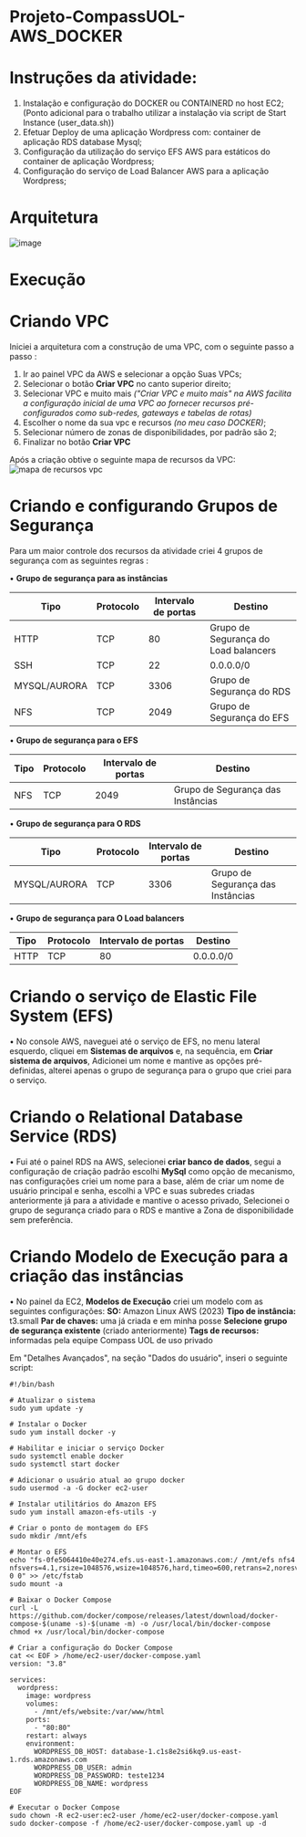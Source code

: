 # Projeto-CompassUOL-AWS_DOCKER

# Instruções da atividade: 

1. Instalação e configuração do DOCKER ou CONTAINERD no host EC2;
(Ponto adicional para o trabalho utilizar a instalação via script de Start Instance (user_data.sh))
2. Efetuar Deploy de uma aplicação Wordpress com: container de aplicação RDS database Mysql;
3. Configuração da utilização do serviço EFS AWS para estáticos do container de aplicação Wordpress;
4. Configuração do serviço de Load Balancer AWS para a aplicação Wordpress;

# Arquitetura
![image](https://github.com/Gustavopedoni1/Projeto-CompassUOL-AWS_DOCKER/assets/157602238/54982031-6a38-4acf-a328-e33254a6617a)

# Execução

# Criando VPC

Iniciei a arquitetura com a construção de uma VPC, com o seguinte passo a passo :

1. Ir ao painel VPC da AWS e selecionar a opção Suas VPCs;
2. Selecionar o botão **Criar VPC** no canto superior direito;
3. Selecionar VPC e muito mais _("Criar VPC e muito mais" na AWS facilita a configuração inicial de uma VPC ao fornecer recursos pré-configurados como sub-redes, gateways e tabelas de rotas)_
4. Escolher o nome da sua vpc e recursos _(no meu caso DOCKER)_;
5. Selecionar número de zonas de disponibilidades, por padrão são 2;
6. Finalizar no botão **Criar VPC**

Após a criação obtive o seguinte mapa de recursos da VPC:
![mapa de recursos vpc](https://github.com/Gustavopedoni1/Projeto-CompassUOL-AWS_DOCKER/assets/157602238/df25e461-2167-412c-83e8-58df16f195ff)

# Criando e configurando Grupos de Segurança 

Para um maior controle dos recursos da atividade criei 4 grupos de segurança com as seguintes regras :

• **Grupo de segurança para as instâncias**

| Tipo | Protocolo | Intervalo de portas | Destino |
|---|---|---|---|
| HTTP | TCP | 80 |Grupo de Segurança do Load balancers|
| SSH | TCP | 22 |0.0.0.0/0 |
| MYSQL/AURORA | TCP | 3306 | Grupo de Segurança do RDS|
| NFS | TCP | 2049 | Grupo de Segurança do EFS|

• **Grupo de segurança para o EFS**

| Tipo | Protocolo | Intervalo de portas | Destino |
|---|---|---|---|
| NFS | TCP | 2049 |Grupo de Segurança das Instâncias|

• **Grupo de segurança para O RDS**

| Tipo | Protocolo | Intervalo de portas | Destino |
|---|---|---|---|
| MYSQL/AURORA | TCP | 3306 | Grupo de Segurança das Instâncias|


• **Grupo de segurança para O Load balancers**

| Tipo | Protocolo | Intervalo de portas | Destino |
|---|---|---|---|
| HTTP | TCP | 80 |0.0.0.0/0|

# Criando o serviço de Elastic File System (EFS)

• No console AWS, naveguei até o serviço de EFS, no menu lateral esquerdo, cliquei em __Sistemas de arquivos__ e, na sequência, em __Criar sistema de arquivos__, Adicionei um nome e mantive as opções pré-definidas, alterei apenas o grupo de segurança para o grupo que criei para o serviço. 

# Criando o Relational Database Service (RDS)

• Fui até o painel RDS na AWS, selecionei __criar banco de dados__, segui a configuração de criação padrão escolhi **MySql** como opção de mecanismo, nas configurações criei um nome para a base, além de criar um nome de usuário principal e senha, escolhi a VPC e suas subredes criadas anteriormente já para a atividade e mantive o acesso privado, Selecionei o grupo de segurança criado para o RDS e mantive a Zona de disponibilidade sem preferência.

# Criando Modelo de Execução para a criação das instâncias

• No painel da EC2, __Modelos de Execução__ criei um modelo com as seguintes configurações:
**SO:** Amazon Linux AWS (2023)
**Tipo de instância:** t3.small
**Par de chaves:** uma já criada e em minha posse 
**Selecione grupo de segurança existente** (criado anteriormente)
**Tags de recursos:** informadas pela equipe Compass UOL de uso privado

Em "Detalhes Avançados", na seção "Dados do usuário", inseri o seguinte script:

```
#!/bin/bash

# Atualizar o sistema
sudo yum update -y

# Instalar o Docker
sudo yum install docker -y

# Habilitar e iniciar o serviço Docker
sudo systemctl enable docker
sudo systemctl start docker

# Adicionar o usuário atual ao grupo docker
sudo usermod -a -G docker ec2-user

# Instalar utilitários do Amazon EFS
sudo yum install amazon-efs-utils -y

# Criar o ponto de montagem do EFS
sudo mkdir /mnt/efs

# Montar o EFS
echo "fs-0fe5064410e40e274.efs.us-east-1.amazonaws.com:/ /mnt/efs nfs4 nfsvers=4.1,rsize=1048576,wsize=1048576,hard,timeo=600,retrans=2,noresvport,_netdev 0 0" >> /etc/fstab
sudo mount -a

# Baixar o Docker Compose
curl -L https://github.com/docker/compose/releases/latest/download/docker-compose-$(uname -s)-$(uname -m) -o /usr/local/bin/docker-compose
chmod +x /usr/local/bin/docker-compose

# Criar a configuração do Docker Compose
cat << EOF > /home/ec2-user/docker-compose.yaml
version: "3.8"

services:
  wordpress:
    image: wordpress
    volumes:
      - /mnt/efs/website:/var/www/html
    ports:
      - "80:80"
    restart: always
    environment:
      WORDPRESS_DB_HOST: database-1.c1s8e2si6kq9.us-east-1.rds.amazonaws.com
      WORDPRESS_DB_USER: admin
      WORDPRESS_DB_PASSWORD: teste1234
      WORDPRESS_DB_NAME: wordpress
EOF

# Executar o Docker Compose
sudo chown -R ec2-user:ec2-user /home/ec2-user/docker-compose.yaml
sudo docker-compose -f /home/ec2-user/docker-compose.yaml up -d
```



